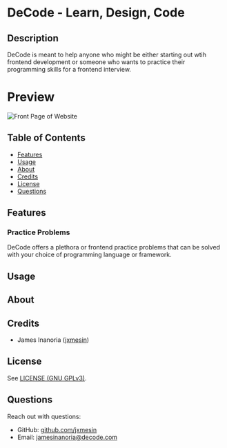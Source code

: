 # DeCode - Learn, Design, Code
## Description
DeCode is meant to help anyone who might be either starting out wtih frontend development or someone who wants to practice their programming skills for a frontend interview. 


# Preview

![Front Page of Website](./src/media/decode.jpg)

## Table of Contents
- [Features](#features)
- [Usage](#usage)
- [About](#about)
- [Credits](#credits)
- [License](#license)
- [Questions](#questions)


## Features
### Practice Problems
DeCode offers a plethora or frontend practice problems that can be solved with your choice of programming language or framework.

## Usage


## About


## Credits
- James Inanoria ([jxmesin](https://github.com/jxmesin))



## License
See [LICENSE (GNU GPLv3)](./LICENSE).


## Questions
Reach out with questions:

- GitHub: [github.com/jxmesin](https://github.com/jxmesin)
- Email: [jamesinanoria@decode.com](#)